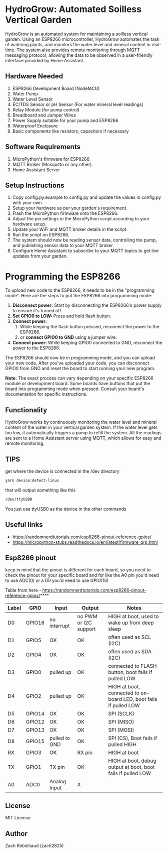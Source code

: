 # HydroGrow: Automated Soilless Vertical Garden

HydroGrow is an automated system for maintaining a soilless vertical garden. Using an ESP8266 microcontroller, HydroGrow
automates the task of watering plants, and monitors the water level and mineral content in real-time. The system also
provides remote monitoring through MQTT messaging protocol, allowing the data to be observed in a user-friendly
interface provided by Home Assistant.

## Hardware Needed

1. ESP8266 Development Board (NodeMCU)
2. Water Pump
3. Water Level Sensor
4. EC/TDS Sensor or pH Sensor (For water mineral level readings)
5. Relay Module (for pump control)
6. Breadboard and Jumper Wires
7. Power Supply suitable for your pump and ESP8266
8. Waterproof Enclosure
9. Basic components like resistors, capacitors if necessary

## Software Requirements

1. MicroPython's firmware for ESP8266.
2. MQTT Broker (Mosquitto or any other).
3. Home Assistant Server

## Setup Instructions

1. Copy config.py.example to config.py and update the values in config.py with your own.
2. Setup your hardware as per your garden's requirement.
3. Flash the MicroPython firmware onto the ESP8266.
4. Adjust the pin settings in the MicroPython script according to your hardware setup.
5. Update your WiFi and MQTT broker details in the script.
6. Run the script on ESP8266.
7. The system should now be reading sensor data, controlling the pump, and publishing sensor data to your MQTT broker.
8. Configure Home Assistant to subscribe to your MQTT topics to get live updates from your garden.

# Programming the ESP8266

To upload new code to the ESP8266, it needs to be in the "programming mode". Here are the steps to put the ESP8266 into
programming mode:

1. **Disconnect power:** Start by disconnecting the ESP8266's power supply to ensure it's turned off.
2. **Set GPIO0 to LOW:** Press and hold flash button.
3. **Connect power:** 
   1. While keeping the flash button pressed, reconnect the power to the ESP8266. 
   2. or **connect GPIO0 to GND** using a jumper wire.
4. **Connect power:** While keeping GPIO0 connected to GND, reconnect the power to the ESP8266.

The ESP8266 should now be in programming mode, and you can upload your new code. After you've uploaded your code, you
can disconnect GPIO0 from GND and reset the board to start running your new program.

**Note:** The exact process can vary depending on your specific ESP8266 module or development board. Some boards have
buttons that put the board into programming mode when pressed. Consult your board's documentation for specific
instructions.

## Functionality

HydroGrow works by continuously monitoring the water level and mineral content of the water in your vertical garden
system. If the water level gets too low, it automatically triggers a pump to refill the system. All the readings are
sent to a Home Assistant server using MQTT, which allows for easy and remote monitoring.

## TIPS

get where the device is connected in the /dev directory 
    
```bash
yarn device:detect-linux
```

that will output something like this

```bash
/dev/ttyUSB0
```

You just use ttyUSB0 as the device in the other commands

## Useful links

* https://randomnerdtutorials.com/esp8266-pinout-reference-gpios/
* https://micropython-stubs.readthedocs.io/en/latest/firmware_grp.html

## Esp8266 pinout

keep in mind that the pinout is different for each board,
so you need to check the pinout for your specific board and for like the A0 pin you'd need to use ADC(0)
or a D0 you'd need to use GPIO(16)

Table from here - https://randomnerdtutorials.com/esp8266-pinout-reference-gpios/****

| Label | GPIO   | Input         | Output                | Notes                                                             |
|-------|--------|---------------|-----------------------|-------------------------------------------------------------------|
| D0    | GPIO16 | no interrupt  | no PWM or I2C support | HIGH at boot, used to wake up from deep sleep                     |
| D1    | GPIO5  | OK            | OK                    | often used as SCL (I2C)                                           |
| D2    | GPIO4  | OK            | OK                    | often used as SDA (I2C)                                           |
| D3    | GPIO0  | pulled up     | OK                    | connected to FLASH button, boot fails if pulled LOW               |
| D4    | GPIO2  | pulled up     | OK                    | HIGH at boot, connected to on-board LED, boot fails if pulled LOW |
| D5    | GPIO14 | OK            | OK                    | SPI (SCLK)                                                        |
| D6    | GPIO12 | OK            | OK                    | SPI (MISO)                                                        |
| D7    | GPIO13 | OK            | OK                    | SPI (MOSI)                                                        |
| D8    | GPIO15 | pulled to GND | OK                    | SPI (CS), Boot fails if pulled HIGH                               |
| RX    | GPIO3  | OK            | RX pin                | HIGH at boot                                                      |
| TX    | GPIO1  | TX pin        | OK                    | HIGH at boot, debug output at boot, boot fails if pulled LOW      |
| A0    | ADC0   | Analog Input  | X                     |                                                                   |


## License

MIT License

## Author

Zach Robichaud (zach2825)
